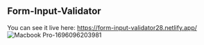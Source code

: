 ## Form-Input-Validator

 You can see it live here: https://form-input-validator28.netlify.app/
![Macbook Pro-1696096203981](https://github.com/Alexandra2888/Form-Input-Validator/assets/76844097/3182ef3d-e3cb-4bea-9825-7ad2471a3b78)
